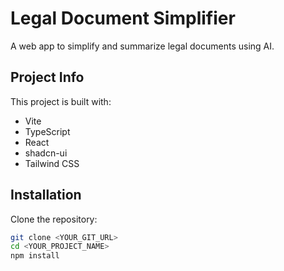 # Legal Document Simplifier

A web app to simplify and summarize legal documents using AI.  

## Project Info

This project is built with:

- Vite
- TypeScript
- React
- shadcn-ui
- Tailwind CSS

## Installation

Clone the repository:

```bash
git clone <YOUR_GIT_URL>
cd <YOUR_PROJECT_NAME>
npm install

